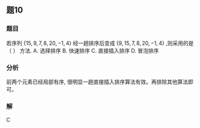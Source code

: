 ## 题10
### 题目
若序列 $\{ {15},9,7,8,{20}, - 1,4\}$ 经一趟排序后变成 $\{ 9,{15},7,8,{20}, - 1,4\}$ ,则采用的是（ ） 方法.
A. 选择排序 B. 快速排序 C. 直接插入排序 D. 冒泡排序
### 分析
前两个元素已经局部有序, 很明显一趟直接插入排序算法有效。再排除其他算法即可。
### 解
C